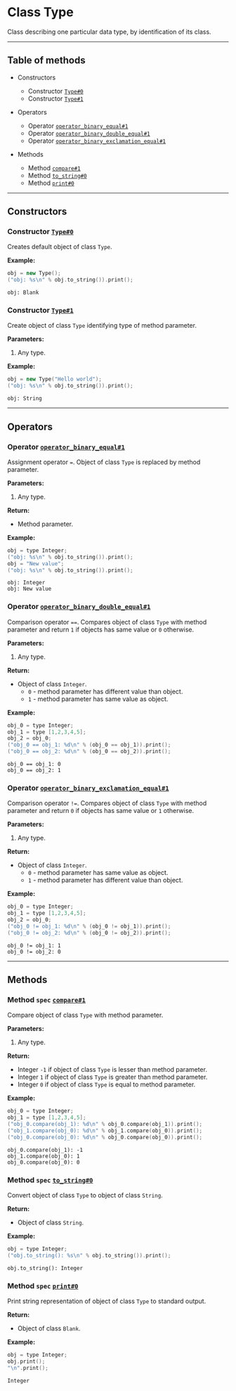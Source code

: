 # Class Type

Class describing one particular data type, by identification of its class.

-----

## Table of methods

* Constructors

  * Constructor [`Type#0`](#Type%230)
  * Constructor [`Type#1`](#Type%231)

* Operators

  * Operator [`operator_binary_equal#1`](#operator_binary_equal%231)
  * Operator [`operator_binary_double_equal#1`](#operator_binary_double_equal%231)
  * Operator [`operator_binary_exclamation_equal#1`](#operator_binary_exclamation_equal%231)

* Methods

  * Method [`compare#1`](#compare%231)
  * Method [`to_string#0`](#to_string%230)
  * Method [`print#0`](#print%230)

-----

## Constructors

<a name="Type#0" />

### Constructor [`Type#0`](https://github.com/izuzanak/uclang/blob/master/uclang/../uclang/mods/base_uclm/source_files/base_module.cc#L7990)

Creates default object of class `Type`.

**Example:**

```cpp
obj = new Type();
("obj: %s\n" % obj.to_string()).print();
```
```
obj: Blank
```

<a name="Type#1" />

### Constructor [`Type#1`](https://github.com/izuzanak/uclang/blob/master/uclang/../uclang/mods/base_uclm/source_files/base_module.cc#L7995)

Create object of class `Type` identifying type of method parameter.

**Parameters:**

1. Any type.

**Example:**

```cpp
obj = new Type("Hello world");
("obj: %s\n" % obj.to_string()).print();
```
```
obj: String
```

-----

## Operators

<a name="operator_binary_equal#1" />

### Operator [`operator_binary_equal#1`](https://github.com/izuzanak/uclang/blob/master/uclang/../uclang/mods/base_uclm/source_files/base_module.cc#L7932)

Assignment operator `=`. Object of class `Type` is replaced by method parameter.

**Parameters:**

1. Any type.

**Return:**

* Method parameter.

**Example:**

```cpp
obj = type Integer;
("obj: %s\n" % obj.to_string()).print();
obj = "New value";
("obj: %s\n" % obj.to_string()).print();
```
```
obj: Integer
obj: New value
```

<a name="operator_binary_double_equal#1" />

### Operator [`operator_binary_double_equal#1`](https://github.com/izuzanak/uclang/blob/master/uclang/../uclang/mods/base_uclm/source_files/base_module.cc#L7946)

Comparison operator `==`. Compares object of class `Type` with method parameter and return `1` if objects has same value or `0` otherwise.

**Parameters:**

1. Any type.

**Return:**

* Object of class `Integer`.
  * `0` - method parameter has different value than object.
  * `1` - method parameter has same value as object.

**Example:**

```cpp
obj_0 = type Integer;
obj_1 = type [1,2,3,4,5];
obj_2 = obj_0;
("obj_0 == obj_1: %d\n" % (obj_0 == obj_1)).print();
("obj_0 == obj_2: %d\n" % (obj_0 == obj_2)).print();
```
```
obj_0 == obj_1: 0
obj_0 == obj_2: 1
```

<a name="operator_binary_exclamation_equal#1" />

### Operator [`operator_binary_exclamation_equal#1`](https://github.com/izuzanak/uclang/blob/master/uclang/../uclang/mods/base_uclm/source_files/base_module.cc#L7968)

Comparison operator `!=`. Compares object of class `Type` with method parameter and return `0` if objects has same value or `1` otherwise.

**Parameters:**

1. Any type.

**Return:**

* Object of class `Integer`.
  * `0` - method parameter has same value as object.
  * `1` - method parameter has different value than object.

**Example:**

```cpp
obj_0 = type Integer;
obj_1 = type [1,2,3,4,5];
obj_2 = obj_0;
("obj_0 != obj_1: %d\n" % (obj_0 != obj_1)).print();
("obj_0 != obj_2: %d\n" % (obj_0 != obj_2)).print();
```
```
obj_0 != obj_1: 1
obj_0 != obj_2: 0
```

-----

## Methods

<a name="compare#1" />

### Method `spec` [`compare#1`](https://github.com/izuzanak/uclang/blob/master/uclang/../uclang/mods/base_uclm/source_files/base_module.cc#L8005)

Compare object of class `Type` with method parameter.

**Parameters:**

1. Any type.

**Return:**

* Integer `-1` if object of class `Type` is lesser than method parameter.
* Integer `1` if object of class `Type` is greater than method parameter.
* Integer `0` if object of class `Type` is equal to method parameter.

**Example:**

```cpp
obj_0 = type Integer;
obj_1 = type [1,2,3,4,5];
("obj_0.compare(obj_1): %d\n" % obj_0.compare(obj_1)).print();
("obj_1.compare(obj_0): %d\n" % obj_1.compare(obj_0)).print();
("obj_0.compare(obj_0): %d\n" % obj_0.compare(obj_0)).print();
```
```
obj_0.compare(obj_1): -1
obj_1.compare(obj_0): 1
obj_0.compare(obj_0): 0
```

<a name="to_string#0" />

### Method `spec` [`to_string#0`](https://github.com/izuzanak/uclang/blob/master/uclang/../uclang/mods/base_uclm/source_files/base_module.cc#L8030)

Convert object of class `Type` to object of class `String`.

**Return:**

* Object of class `String`.

**Example:**

```cpp
obj = type Integer;
("obj.to_string(): %s\n" % obj.to_string()).print();
```
```
obj.to_string(): Integer
```

<a name="print#0" />

### Method `spec` [`print#0`](https://github.com/izuzanak/uclang/blob/master/uclang/../uclang/mods/base_uclm/source_files/base_module.cc#L8041)

Print string representation of object of class `Type` to standard output.

**Return:**

* Object of class `Blank`.

**Example:**

```cpp
obj = type Integer;
obj.print();
"\n".print();
```
```
Integer
```
